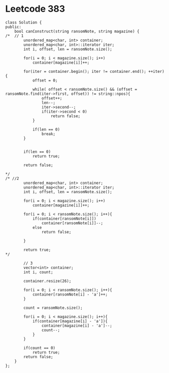 # Leetcode 383
    class Solution {
    public:
        bool canConstruct(string ransomNote, string magazine) {
    /*  // 1
            unordered_map<char, int> container;
            unordered_map<char, int>::iterator iter;
            int i, offset, len = ransomNote.size();

            for(i = 0; i < magazine.size(); i++)
                container[magazine[i]]++;

            for(iter = container.begin(); iter != container.end(); ++iter){
                offset = 0;

                while( offset < ransomNote.size() && (offset = ransomNote.find(iter->first, offset)) != string::npos){
                    offset++;
                    len--;
                    iter->second--;
                    if(iter->second < 0)
                        return false;
                }

                if(len == 0)
                    break;
            }


            if(len == 0)
                return true;

            return false;

    */
    /* //2
            unordered_map<char, int> container;
            unordered_map<char, int>::iterator iter;
            int i, offset, len = ransomNote.size();

            for(i = 0; i < magazine.size(); i++)
                container[magazine[i]]++;

            for(i = 0; i < ransomNote.size(); i++){
                if(container[ransomNote[i]])
                    container[ransomNote[i]]--;
                else
                    return false;

            }

            return true; 
    */

            // 3
            vector<int> container;
            int i, count;

            container.resize(26);

            for(i = 0; i < ransomNote.size(); i++){
                container[ransomNote[i] - 'a']++;
            }

            count = ransomNote.size();

            for(i = 0; i < magazine.size(); i++){
                if(container[magazine[i] - 'a']){
                    container[magazine[i] - 'a']--;
                    count--;
                }
            }

            if(count == 0)
                return true;
            return false;
        }
    };
